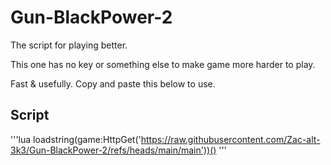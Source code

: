 # Gun-BlackPower-2

The script for playing better.

This one has no key or something else to make game more harder to play.

Fast & usefully.  Copy and paste this below to use.

## Script
'''lua
loadstring(game:HttpGet('https://raw.githubusercontent.com/Zac-alt-3k3/Gun-BlackPower-2/refs/heads/main/main'))()
'''
